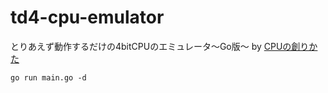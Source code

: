 # td4-cpu-emulator
とりあえず動作するだけの4bitCPUのエミュレータ〜Go版〜 by [CPUの創りかた](https://book.mynavi.jp/manatee/books/detail/id=114368)

```
go run main.go -d
```
